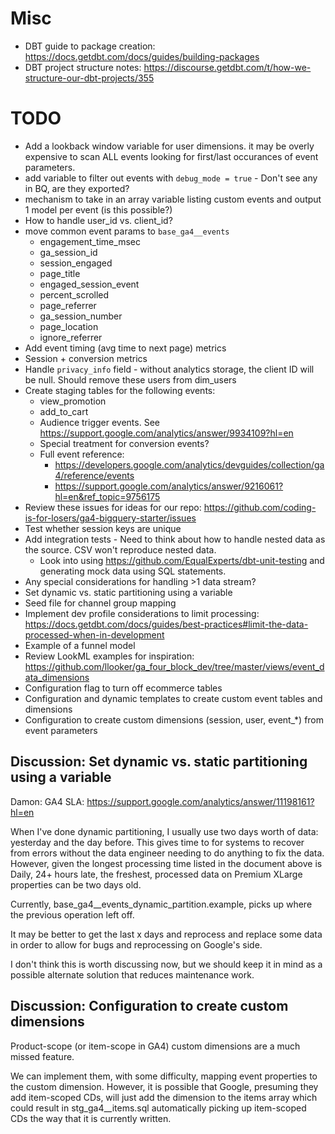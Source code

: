 
# Misc

- DBT guide to package creation: https://docs.getdbt.com/docs/guides/building-packages
- DBT project structure notes: https://discourse.getdbt.com/t/how-we-structure-our-dbt-projects/355

# TODO

- Add a lookback window variable for user dimensions. it may be overly expensive to scan ALL events looking for first/last occurances of event parameters. 
- add variable to filter out events with `debug_mode = true` - Don't see any in BQ, are they exported? 
- mechanism to take in an array variable listing custom events and output 1 model per event (is this possible?)
- How to handle user_id vs. client_id?
- move common event params to `base_ga4__events`
    - engagement_time_msec
    - ga_session_id
    - session_engaged
    - page_title
    - engaged_session_event
    - percent_scrolled
    - page_referrer
    - ga_session_number
    - page_location
    - ignore_referrer
- Add event timing (avg time to next page) metrics
- Session + conversion metrics
- Handle `privacy_info` field - without analytics storage, the client ID will be null. Should remove these users from dim_users
- Create staging tables for the following events:
    - view_promotion    
    - add_to_cart
    - Audience trigger events. See https://support.google.com/analytics/answer/9934109?hl=en
    - Special treatment for conversion events?
    - Full event reference: 
        - https://developers.google.com/analytics/devguides/collection/ga4/reference/events
        - https://support.google.com/analytics/answer/9216061?hl=en&ref_topic=9756175
- Review these issues for ideas for our repo: https://github.com/coding-is-for-losers/ga4-bigquery-starter/issues
- Test whether session keys are unique
- Add integration tests - Need to think about how to handle nested data as the source. CSV won't reproduce nested data. 
    - Look into using https://github.com/EqualExperts/dbt-unit-testing and generating mock data using SQL statements. 
- Any special considerations for handling >1 data stream? 
- Set dynamic vs. static partitioning using a variable
- Seed file for channel group mapping
- Implement dev profile considerations to limit processing: https://docs.getdbt.com/docs/guides/best-practices#limit-the-data-processed-when-in-development
- Example of a funnel model
- Review LookML examples for inspiration: https://github.com/llooker/ga_four_block_dev/tree/master/views/event_data_dimensions
- Configuration flag to turn off ecommerce tables
- Configuration and dynamic templates to create custom event tables and dimensions
- Configuration to create custom dimensions (session, user, event_*) from event parameters

## Discussion: Set dynamic vs. static partitioning using a variable
Damon:
GA4 SLA: https://support.google.com/analytics/answer/11198161?hl=en

When I've done dynamic partitioning, I usually use two days worth of data: yesterday and the day before. This gives time to for systems to recover from errors without the data engineer needing to do anything to fix the data. However, given the longest processing time listed in the document above is Daily, 24+ hours late, the freshest, processed data on Premium XLarge properties can be two days old. 

Currently, base_ga4__events_dynamic_partition.example, picks up where the previous operation left off.

It may be better to get the last x days and reprocess and replace some data in order to allow for bugs and reprocessing on Google's side.

I don't think this is worth discussing now, but we should keep it in mind as a possible alternate solution that reduces maintenance work.

## Discussion: Configuration to create custom dimensions

Product-scope (or item-scope in GA4) custom dimensions are a much missed feature.

We can implement them, with some difficulty, mapping event properties to the custom dimension. However, it is possible that Google, presuming they add item-scoped CDs, will just add the dimension to the items array which could result in stg_ga4__items.sql automatically picking up item-scoped CDs the way that it is currently written.